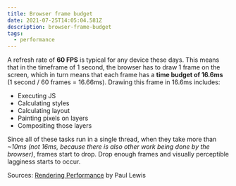 ```yaml
---
title: Browser frame budget
date: 2021-07-25T14:05:04.581Z
description: browser-frame-budget
tags:
  - performance
---
```

A refresh rate of **60 FPS** is typical for any device these days. This means that in the timeframe of 1 second, the browser has to draw 1 frame on the screen, which in turn means that each frame has a **time budget of 16.6ms** (1 second / 60 frames = 16.66ms). Drawing this frame in 16.6ms includes:

* Executing JS
* Calculating styles
* Calculating layout
* Painting pixels on layers
* Compositing those layers

Since all of these tasks run in a single thread, when they take more than *~10ms (not 16ms, because there is also other work being done by the browser)*, frames start to drop. Drop enough frames and visually perceptible lagginess starts to occur.

Sources: [Rendering Performance](https://developers.google.com/web/fundamentals/performance/rendering) by Paul Lewis